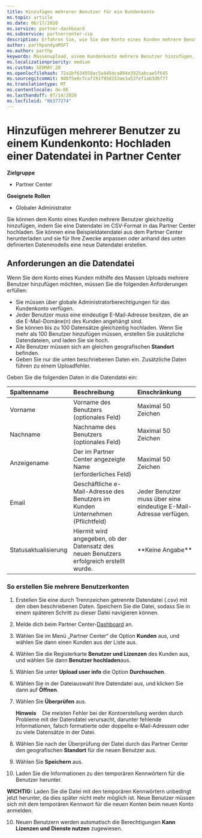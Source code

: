 ```yaml
---
title: Hinzufügen mehrerer Benutzer für ein Kundenkonto
ms.topic: article
ms.date: 06/17/2020
ms.service: partner-dashboard
ms.subservice: partnercenter-csp
description: Erfahren Sie, wie Sie dem Konto eines Kunden mehrere Benutzer gleichzeitig hinzufügen. Laden Sie eine Datendatei mit dem Dateiformat mit Komma getrennten Werten (CSV-Datei) in Partner Center hoch.
author: parthpandyaMSFT
ms.author: parthp
keywords: Massenupload, einem Kundenkonto mehrere Benutzer hinzufügen, Benutzer eines Kunden hinzufügen, Massenupload der Benutzer eines Kunden, Kundenkonto, Kundenbenutzer, Benutzer
ms.localizationpriority: medium
ms.custom: SEOMAY.20
ms.openlocfilehash: 72a1bf634950ac5a445dca894e3925abcae5f645
ms.sourcegitcommit: 9d0f5e6cfcaf191f95d153ae3a53fef1ab3d6f77
ms.translationtype: MT
ms.contentlocale: de-DE
ms.lasthandoff: 07/14/2020
ms.locfileid: "86377274"
---
```

# <a name="add-multiple-users-to-a-customer-account---upload-a-data-file-to-partner-center"></a>Hinzufügen mehrerer Benutzer zu einem Kundenkonto: Hochladen einer Datendatei in Partner Center

**Zielgruppe**

- Partner Center

**Geeignete Rollen**

- Globaler Administrator

Sie können dem Konto eines Kunden mehrere Benutzer gleichzeitig hinzufügen, indem Sie eine Datendatei im CSV-Format in das Partner Center hochladen. Sie können eine Beispieldatendatei aus dem Partner Center herunterladen und sie für Ihre Zwecke anpassen oder anhand des unten definierten Datenmodells eine neue Datendatei erstellen.

## <a name="data-file-requirements"></a><a href="" id="creatingtheimportcsvfile"></a>Anforderungen an die Datendatei

Wenn Sie dem Konto eines Kunden mithilfe des Massen Uploads mehrere Benutzer hinzufügen möchten, müssen Sie die folgenden Anforderungen erfüllen:

- Sie müssen über globale Administratorberechtigungen für das Kundenkonto verfügen.
- Jeder Benutzer muss eine eindeutige E-Mail-Adresse besitzen, die an die E-Mail-Domäne(n) des Kunden angehängt sind.
- Sie können bis zu 100 Datensätze gleichzeitig hochladen. Wenn Sie mehr als 100 Benutzer hinzufügen müssen, erstellen Sie zusätzliche Datendateien, und laden Sie sie hoch.
- Alle Benutzer müssen sich am gleichen geografischen **Standort** befinden.
- Geben Sie nur die unten beschriebenen Daten ein. Zusätzliche Daten führen zu einem Uploadfehler.

Geben Sie die folgenden Daten in die Datendatei ein:

| **Spaltenname** | **Beschreibung**  | **Einschränkung**  |
|:-------- |:------  |:----- |
| Vorname  | Vorname des Benutzers (optionales Feld)  | Maximal 50 Zeichen  |
| Nachname  | Nachname des Benutzers (optionales Feld)  | Maximal 50 Zeichen  |
| Anzeigename    | Der im Partner Center angezeigte Name (erforderliches Feld)                            | Maximal 50 Zeichen                         |
| Email   | Geschäftliche e-Mail-Adresse des Benutzers im Kunden Unternehmen (Pflichtfeld)           | Jeder Benutzer muss über eine eindeutige E-Mail-Adresse verfügen. |
| Statusaktualisierung   | Hiermit wird angegeben, ob der Datensatz des neuen Benutzers erfolgreich erstellt wurde. | \*\*Keine Angabe\*\*                        |

### <a name="to-create-multiple-user-accounts"></a><a href="" id="createmultipleuseraccounts"></a>So erstellen Sie mehrere Benutzerkonten

<a href="" id="creatingtheaccounts"></a>

1. Erstellen Sie eine durch Trennzeichen getrennte Datendatei (.csv) mit den oben beschriebenen Daten. Speichern Sie die Datei, sodass Sie in einem späteren Schritt zu dieser Datei navigieren können.

2. Melde dich beim Partner Center-[Dashboard](https://partner.microsoft.com/dashboard) an.

3. Wählen Sie im Menü „Partner Center“ die Option **Kunden** aus, und wählen Sie dann einen Kunden aus der Liste aus.

4. Wählen Sie die Registerkarte **Benutzer und Lizenzen** des Kunden aus, und wählen Sie dann **Benutzer hochladen**aus.

5. Wählen Sie unter **Upload user info** die Option **Durchsuchen**.

6. Wählen Sie in der Dateiauswahl Ihre Datendatei aus, und klicken Sie dann auf **Öffnen**.

7. Wählen Sie **Überprüfen** aus.

    **Hinweis**    Die meisten Fehler bei der Kontoerstellung werden durch Probleme mit der Datendatei verursacht, darunter fehlende Informationen, falsch formatierte oder doppelte e-Mail-Adressen oder zu viele Datensätze in der Datei.

8. Wählen Sie nach der Überprüfung der Datei durch das Partner Center den geografischen **Standort** für die neuen Benutzer aus.
9. Wählen Sie **Speichern** aus.
10. Laden Sie die Informationen zu den temporären Kennwörtern für die Benutzer herunter.

**WICHTIG:** Laden Sie die Datei mit den temporären Kennwörtern unbedingt jetzt herunter, da dies später nicht mehr möglich ist. Neue Benutzer müssen sich mit dem temporären Kennwort für die neuen Konten beim neuen Konto anmelden.

10. Neuen Benutzern werden automatisch die Berechtigungen **Kann Lizenzen und Dienste nutzen** zugewiesen. 

 

 



